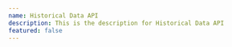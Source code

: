 ```yaml
---
name: Historical Data API
description: This is the description for Historical Data API
featured: false
---
```

